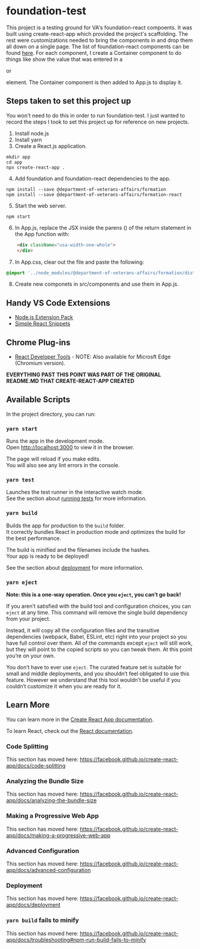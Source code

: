 # foundation-test

This project is a testing ground for VA's foundation-react compoents.  It was built using create-react-app which provided
the project's scaffolding. The rest were customizations needed to bring the components in and drop them all down on a
single page. The list of foundation-react components can be found [here](https://department-of-veterans-affairs.github.io/veteran-facing-services-tools/visual-design). For each component, I create a Container component to do things like show the value that was entered in a <div> or <p> element. The Container component is then added to App.js to display it.

## Steps taken to set this project up

You won't need to do this in order to run foundation-test.  I just wanted to record the steps I took to set this project up
for reference on new projects.

1. Install node.js
2. Install yarn
3. Create a React.js application.
```
mkdir app
cd app
npx create-react-app .
```
4. Add foundation and foundation-react dependencies to the app.
```
npm install --save @department-of-veterans-affairs/formation
npm install --save @department-of-veterans-affairs/formation-react
```
5. Start the web server.
```
npm start
```
6. In App.js, replace the JSX inside the parens () of the return statement in the App function with:
```html
    <div className="usa-width-one-whole">
    </div>
```
7. In App.css, clear out the file and paste the following:
```css
@import '../node_modules/@department-of-veterans-affairs/formation/dist/formation.min.css';
```
8. Create new componets in src/components and use them in App.js.

## Handy VS Code Extensions

* [Node.js Extension Pack](https://marketplace.visualstudio.com/items?itemName=waderyan.nodejs-extension-pack)
* [Simple React Snippets](https://marketplace.visualstudio.com/items?itemName=burkeholland.simple-react-snippets)

## Chrome Plug-ins

* [React Developer Tools](https://chrome.google.com/webstore/detail/react-developer-tools/fmkadmapgofadopljbjfkapdkoienihi?hl=en) - NOTE: Also available for Microsft Edge (Chromium version).

**EVERYTHING PAST THIS POINT WAS PART OF THE ORIGINAL README.MD THAT CREATE-REACT-APP CREATED**

## Available Scripts

In the project directory, you can run:

### `yarn start`

Runs the app in the development mode.<br />
Open [http://localhost:3000](http://localhost:3000) to view it in the browser.

The page will reload if you make edits.<br />
You will also see any lint errors in the console.

### `yarn test`

Launches the test runner in the interactive watch mode.<br />
See the section about [running tests](https://facebook.github.io/create-react-app/docs/running-tests) for more information.

### `yarn build`

Builds the app for production to the `build` folder.<br />
It correctly bundles React in production mode and optimizes the build for the best performance.

The build is minified and the filenames include the hashes.<br />
Your app is ready to be deployed!

See the section about [deployment](https://facebook.github.io/create-react-app/docs/deployment) for more information.

### `yarn eject`

**Note: this is a one-way operation. Once you `eject`, you can’t go back!**

If you aren’t satisfied with the build tool and configuration choices, you can `eject` at any time. This command will remove the single build dependency from your project.

Instead, it will copy all the configuration files and the transitive dependencies (webpack, Babel, ESLint, etc) right into your project so you have full control over them. All of the commands except `eject` will still work, but they will point to the copied scripts so you can tweak them. At this point you’re on your own.

You don’t have to ever use `eject`. The curated feature set is suitable for small and middle deployments, and you shouldn’t feel obligated to use this feature. However we understand that this tool wouldn’t be useful if you couldn’t customize it when you are ready for it.

## Learn More

You can learn more in the [Create React App documentation](https://facebook.github.io/create-react-app/docs/getting-started).

To learn React, check out the [React documentation](https://reactjs.org/).

### Code Splitting

This section has moved here: https://facebook.github.io/create-react-app/docs/code-splitting

### Analyzing the Bundle Size

This section has moved here: https://facebook.github.io/create-react-app/docs/analyzing-the-bundle-size

### Making a Progressive Web App

This section has moved here: https://facebook.github.io/create-react-app/docs/making-a-progressive-web-app

### Advanced Configuration

This section has moved here: https://facebook.github.io/create-react-app/docs/advanced-configuration

### Deployment

This section has moved here: https://facebook.github.io/create-react-app/docs/deployment

### `yarn build` fails to minify

This section has moved here: https://facebook.github.io/create-react-app/docs/troubleshooting#npm-run-build-fails-to-minify
